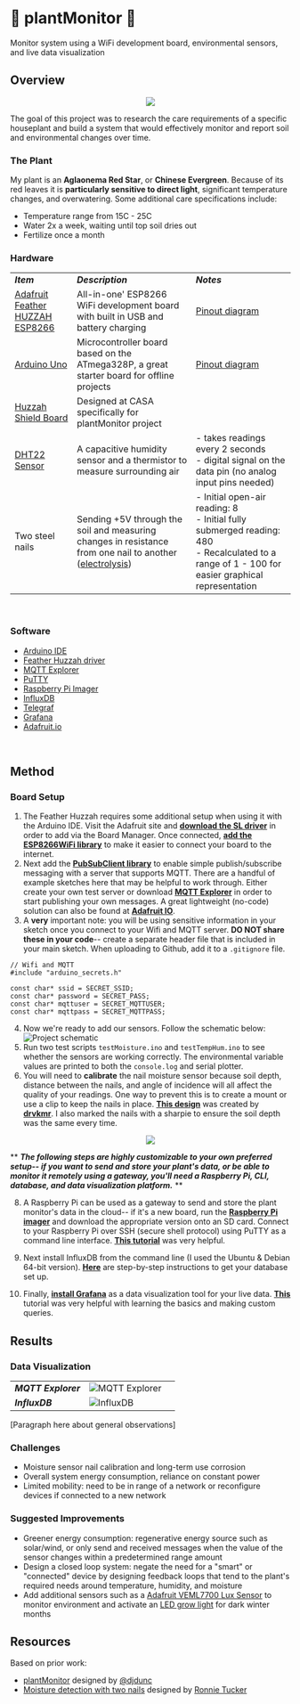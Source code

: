# 🌱 plantMonitor 🌱
Monitor system using a WiFi development board, environmental sensors, and live data visualization 

## Overview
<p align="center">
  <img src="/assets/aglaonema red star.jpg">
</p>

The goal of this project was to research the care requirements of a specific houseplant and build a system that would effectively monitor and report soil and environmental changes over time.

### The Plant
My plant is an **Aglaonema Red Star**, or **Chinese Evergreen**. Because of its red leaves it is **particularly sensitive to direct light**, significant temperature changes, and overwatering. Some additional care specifications include:
<br>
- Temperature range from 15C - 25C
- Water 2x a week, waiting until top soil dries out
- Fertilize once a month 

### Hardware 
|     |     |     |
| --- | --- | --- |
| _***Item***_ | _***Description***_ | _***Notes***_ |
| [Adafruit Feather HUZZAH ESP8266](https://learn.adafruit.com/adafruit-feather-huzzah-esp8266/overview) | All-in-one' ESP8266 WiFi development board with built in USB and battery charging | [Pinout diagram](https://learn.adafruit.com/adafruit-feather-huzzah-esp8266/pinouts) |
| [Arduino Uno](https://store.arduino.cc/products/arduino-uno-rev3) | Microcontroller board based on the ATmega328P, a great starter board for offline projects | [Pinout diagram](https://www.circuito.io/blog/arduino-uno-pinout/) |
| [Huzzah Shield Board](https://github.com/ucl-casa-ce/casa0014/blob/main/plantMonitor/assets/PCB.png) | Designed at CASA specifically for plantMonitor project |  |
| [DHT22 Sensor](https://www.adafruit.com/product/385) | A capacitive humidity sensor and a thermistor to measure surrounding air | - takes readings every 2 seconds <br> - digital signal on the data pin (no analog input pins needed)
| Two steel nails | Sending +5V through the soil and measuring changes in resistance from one nail to another ([electrolysis](https://chem.libretexts.org/Bookshelves/Analytical_Chemistry/Supplemental_Modules_(Analytical_Chemistry)/Electrochemistry/Electrolytic_Cells/Electrolysis#:~:text=In%20Electrolysis%2C%20an%20electric%20current,and%20the%20chloro%2Dalkali%20process.)) | - Initial open-air reading: 8 <br>- Initial fully submerged reading: 480<br>- Recalculated to a range of 1 - 100 for easier graphical representation |

<br>

### Software
- [Arduino IDE](https://www.arduino.cc/en/software)
- [Feather Huzzah driver](https://www.silabs.com/developers/usb-to-uart-bridge-vcp-drivers?tab=downloads)
- [MQTT Explorer](http://mqtt-explorer.com/)
- [PuTTY](https://www.putty.org/)
- [Raspberry Pi Imager](https://www.raspberrypi.com/software/)
- [InfluxDB](https://www.influxdata.com/)
- [Telegraf](https://www.influxdata.com/time-series-platform/telegraf/)
- [Grafana](https://grafana.com/)
- [Adafruit.io](https://io.adafruit.com/)

<br>

## Method

### Board Setup

1. The Feather Huzzah requires some additional setup when using it with the Arduino IDE. Visit the Adafruit site and [**download the SL driver**](https://www.silabs.com/developers/usb-to-uart-bridge-vcp-drivers?tab=downloads) in order to add via the Board Manager. Once connected, [**add the ESP8266WiFi library**](https://arduino-esp8266.readthedocs.io/en/latest/esp8266wifi/readme.html) to make it easier to connect your board to the internet.
2. Next add the [**PubSubClient library**](https://pubsubclient.knolleary.net/) to enable simple publish/subscribe messaging with a server that supports MQTT. There are a handful of example sketches here that may be helpful to work through. Either create your own test server or download [**MQTT Explorer**](http://mqtt-explorer.com/) in order to start publishing your own messages. A great lightweight (no-code) solution can also be found at [**Adafruit IO**](https://learn.adafruit.com/adafruit-io/mqtt-api).
3. A **very** important note: you will be using sensitive information in your sketch once you connect to your Wifi and MQTT server. **DO NOT share these in your code**-- create a separate header file that is included in your main sketch. When uploading to Github, add it to a ```.gitignore``` file.
```
// Wifi and MQTT
#include "arduino_secrets.h"

const char* ssid = SECRET_SSID;
const char* password = SECRET_PASS;
const char* mqttuser = SECRET_MQTTUSER;
const char* mqttpass = SECRET_MQTTPASS;
```
4. Now we're ready to add our sensors. Follow the schematic below:
![Project schematic](/assets/plantMonitor_schematic.png)
5. Run two test scripts ```testMoisture.ino``` and ```testTempHum.ino``` to see whether the sensors are working correctly. The environmental variable values are printed to both the ```console.log``` and serial plotter. 
6. You will need to **calibrate** the nail moisture sensor because soil depth, distance between the nails, and angle of incidence will all affect the quality of your readings. One way to prevent this is to create a mount or use a clip to keep the nails in place. [**This design**](https://github.com/ucl-casa-ce/casa0014/tree/main/plantMonitor/enclosure) was created by [**drvkmr**](https://github.com/drvkmr). I also marked the nails with a sharpie to ensure the soil depth was the same every time.

<p align="center">
  <img src="/assets/completedSensor.jpg">
</p>

** ***The following steps are highly customizable to your own preferred setup-- if you want to send and store your plant's data, or be able to monitor it remotely using a gateway, you'll need a Raspberry Pi, CLI, database, and data visualization platform.*** **

8. A Raspberry Pi can be used as a gateway to send and store the plant monitor's data in the cloud-- if it's a new board, run the [**Raspberry Pi imager**](https://www.raspberrypi.com/software/) and download the appropriate version onto an SD card. Connect to your Raspberry Pi over SSH (secure shell protocol) using PuTTY as a command line interface. [**This tutorial**](https://www.tomshardware.com/reviews/raspberry-pi-headless-setup-how-to,6028.html) was very helpful. 

9. Next install InfluxDB from the command line (I used the Ubuntu & Debian 64-bit version). [**Here**](https://docs.influxdata.com/influxdb/v2.4/install/?t=Raspberry+Pi) are step-by-step instructions to get your database set up.

10. Finally, [**install Grafana**](https://grafana.com/docs/grafana/latest/setup-grafana/configure-grafana/) as a data visualization tool for your live data. [**This**](https://university.influxdata.com/cour) tutorial was very helpful with learning the basics and making custom queries. 

## Results

### Data Visualization
|     |     |    |  
| --- | --- |--- | 
| _***MQTT Explorer***_ | ![MQTT Explorer](/assets/MQTT_Explorer.png) | |
| _***InfluxDB***_ | ![InfluxDB](/assets/InfluxDB.png) |  |

[Paragraph here about general observations]

### Challenges
- Moisture sensor nail calibration and long-term use corrosion 
- Overall system energy consumption, reliance on constant power
- Limited mobility: need to be in range of a network or reconfigure devices if connected to a new network

### Suggested Improvements
- Greener energy consumption: regenerative energy source such as solar/wind, or only send and received messages when the value of the sensor changes within a predetermined range amount
- Design a closed loop system: negate the need for a "smart" or "connected" device by designing feedback loops that tend to the plant's required needs around temperature, humidity, and moisture
- Add additional sensors such as a [Adafruit VEML7700 Lux Sensor](https://shop.pimoroni.com/products/adafruit-veml7700-lux-sensor-i2c-light-sensor?variant=21801832448083) to monitor environment and activate an [LED grow light](https://www.onestopgrowshop.co.uk/grow-lights/grow-lights-led-grow-lights.html) for dark winter months 

## Resources
Based on prior work:
- [plantMonitor](https://github.com/ucl-casa-ce/casa0014/tree/main/plantMonitor) designed by [@djdunc](https://github.com/djdunc)
- [Moisture detection with two nails](https://www.instructables.com/Moisture-Detection-With-Two-Nails/) designed by [Ronnie Tucker](https://www.instructables.com/member/ronnietucker/)
